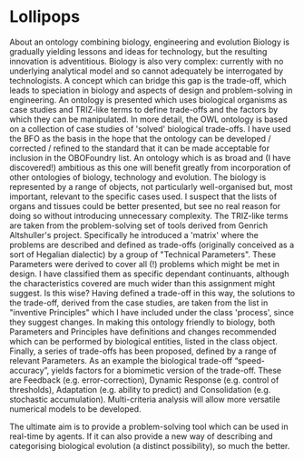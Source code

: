 # Lollipops
About an ontology combining biology, engineering and evolution
Biology is gradually yielding lessons and ideas for technology, but the resulting innovation is adventitious. Biology is also very complex: currently with no underlying analytical model and so cannot adequately be interrogated by technologists. A concept which can bridge this gap is the trade-off, which leads to speciation in biology and aspects of design and problem-solving in engineering. An ontology is presented which uses biological organisms as case studies and TRIZ-like terms to define trade-offs and the factors by which they can be manipulated. 
In more detail, the OWL ontology is based on a collection of case studies of 'solved' biological trade-offs. I have used the BFO as the basis in the hope that the ontology can be developed / corrected / refined to the standard that it can be made acceptable for inclusion in the OBOFoundry list. An ontology which is as broad and (I have discovered!) ambitious as this one will benefit greatly from incorporation of other ontologies of biology, technology and evolution.
The biology is represented by a range of objects, not particularly well-organised but, most important, relevant to the specific cases used. I suspect that the lists of organs and tissues could be better presented, but see no real reason for doing so without introducing unnecessary complexity. The TRIZ-like terms are taken from the problem-solving set of tools derived from Genrich Altshuller's project. Specifically he introduced a 'matrix' where the problems are described and defined as trade-offs (originally conceived as a sort of Hegalian dialectic) by a group of "Technical Parameters". These Parameters were derived to cover all (!) problems which might be met in design. I have classified them as specific dependant continuants, although the characteristics covered are much wider than this assignment might suggest. Is this wise?  Having defined a trade-off in this way, the solutions to the trade-off, derived from the case studies, are taken from the list in "inventive Principles" which I have included under the class 'process', since they suggest changes. In making this ontology friendly to biology, both Parameters and Principles have definitions and changes recommended which can be performed by biological entities, listed in the class object. Finally, a series of trade-offs has been proposed, defined by a range of relevant Parameters. As an example the biological trade-off “speed-accuracy”, yields factors for a biomimetic version of the trade-off. These are Feedback (e.g. error-correction), Dynamic Response (e.g. control of thresholds), Adaptation (e.g. ability to predict) and Consolidation (e.g. stochastic accumulation). Multi-criteria analysis will allow more versatile numerical models to be developed.

The ultimate aim is to provide a problem-solving tool which can be used in real-time by agents. If it can also provide a new way of describing and categorising biological evolution (a distinct possibility), so much the better.

